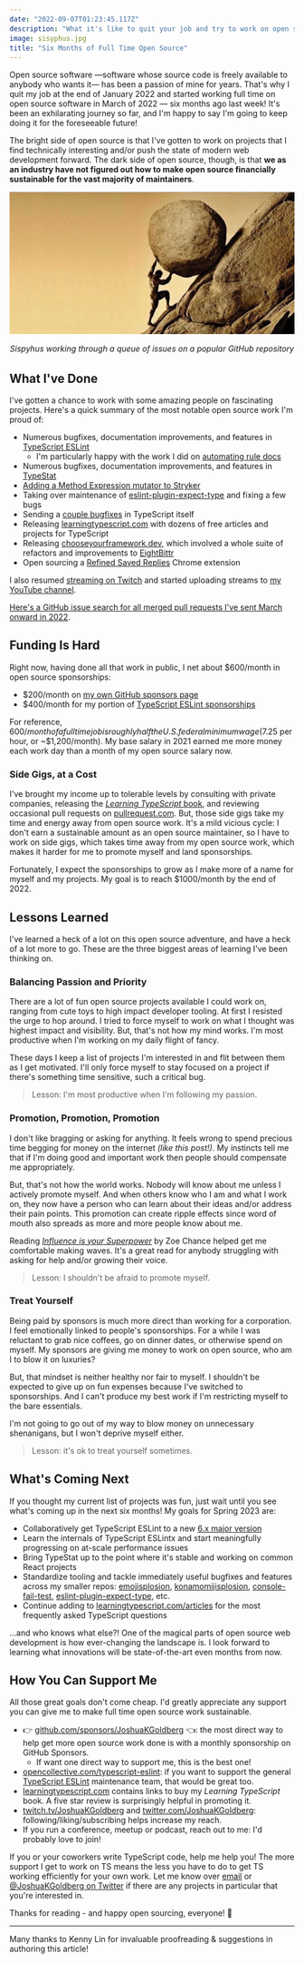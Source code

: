 ```yaml
---
date: "2022-09-07T01:23:45.117Z"
description: "What it's like to quit your job and try to work on open source tooling full time."
image: sisyphus.jpg
title: "Six Months of Full Time Open Source"
---
```


Open source software —software whose source code is freely available to anybody who wants it— has been a passion of mine for years.
That's why I quit my job at the end of January 2022 and started working full time on open source software in March of 2022 — six months ago last week!
It's been an exhilarating journey so far, and I'm happy to say I'm going to keep doing it for the foreseeable future!

The bright side of open source is that I've gotten to work on projects that I find technically interesting and/or push the state of modern web development forward.
The dark side of open source, though, is that **we as an industry have not figured out how to make open source financially sustainable for the vast majority of maintainers**.

![Sispyhus rolling a boulder up a hill](./sisyphus.jpg)

<em style="display:block;margin-bottom:2rem;text-align:center;">
Sispyhus working through a queue of issues on a popular GitHub repository
<br />
</em>

## What I've Done

I've gotten a chance to work with some amazing people on fascinating projects.
Here's a quick summary of the most notable open source work I'm proud of:

-   Numerous bugfixes, documentation improvements, and features in [TypeScript ESLint](https://typescript-eslint.io)
    -   I'm particularly happy with the work I did on [automating rule docs](https://github.com/typescript-eslint/typescript-eslint/pull/5593)
-   Numerous bugfixes, documentation improvements, and features in [TypeStat](https://github.com/JoshuaKGoldberg/TypeStat)
-   [Adding a Method Expression mutator to Stryker](https://github.com/stryker-mutator/stryker-js/pull/3508)
-   Taking over maintenance of [eslint-plugin-expect-type](https://github.com/JoshuaKGoldberg/eslint-plugin-expect-type) and fixing a few bugs
-   Sending a [couple bugfixes](https://github.com/microsoft/TypeScript/pulls?q=+is%3Apr+author%3AJoshuaKGoldberg+is%3Amerged+created%3A2022-02-28..2023-01-01) in TypeScript itself
-   Releasing [learningtypescript.com](https://learningtypescript.com) with dozens of free articles and projects for TypeScript
-   Releasing [chooseyourframework.dev](https://chooseyourframework.dev), which involved a whole suite of refactors and improvements to [EightBittr](https://github.com/FullScreenShenanigans/EightBittr)
-   Open sourcing a [Refined Saved Replies](https://github.com/JoshuaKGoldberg/refined-saved-replies) Chrome extension

I also resumed [streaming on Twitch](https://twitch.tv/joshuakgoldberg) and started uploading streams to [my YouTube channel](https://www.youtube.com/channel/UC1ag6LufUK30vkwS9lWHA8Q).

[Here's a GitHub issue search for all merged pull requests I've sent March onward in 2022](https://github.com/pulls?q=is%3Apr+author%3AJoshuaKGoldberg+is%3Amerged+created%3A2022-02-28..2023-01-01+is%3Apublic).

## Funding Is Hard

Right now, having done all that work in public, I net about $600/month in open source sponsorships:

-   $200/month on [my own GitHub sponsors page](https://github.com/sponsors/JoshuaKGoldberg)
-   $400/month for my portion of [TypeScript ESLint sponsorships](https://opencollective.com/typescript-eslint)

For reference, $600/month of a full time job is roughly half the U.S. federal minimum wage ($7.25 per hour, or ~$1,200/month).
My base salary in 2021 earned me more money each work day than a month of my open source salary now.

### Side Gigs, at a Cost

I've brought my income up to tolerable levels by consulting with private companies, releasing the [_Learning TypeScript_ book](https://learningtypescript.com), and reviewing occasional pull requests on [pullrequest.com](https://pullrequest.com).
But, those side gigs take my time and energy away from open source work.
It's a mild vicious cycle: I don't earn a sustainable amount as an open source maintainer, so I have to work on side gigs, which takes time away from my open source work, which makes it harder for me to promote myself and land sponsorships.

Fortunately, I expect the sponsorships to grow as I make more of a name for myself and my projects.
My goal is to reach $1000/month by the end of 2022.

## Lessons Learned

I've learned a heck of a lot on this open source adventure, and have a heck of a lot more to go.
These are the three biggest areas of learning I've been thinking on.

### Balancing Passion and Priority

There are a lot of fun open source projects available I could work on, ranging from cute toys to high impact developer tooling.
At first I resisted the urge to hop around.
I tried to force myself to work on what I thought was highest impact and visibility.
But, that's not how my mind works.
I'm most productive when I'm working on my daily flight of fancy.

These days I keep a list of projects I'm interested in and flit between them as I get motivated.
I'll only force myself to stay focused on a project if there's something time sensitive, such a critical bug.

> Lesson: I'm most productive when I'm following my passion.

### Promotion, Promotion, Promotion

I don't like bragging or asking for anything.
It feels wrong to spend precious time begging for money on the internet _(like this post!)_.
My instincts tell me that if I'm doing good and important work then people should compensate me appropriately.

But, that's not how the world works.
Nobody will know about me unless I actively promote myself.
And when others know who I am and what I work on, they now have a person who can learn about their ideas and/or address their pain points.
This promotion can create ripple effects since word of mouth also spreads as more and more people know about me.

Reading [_Influence is your Superpower_](https://www.google.com/books/edition/_/BGwsEAAAQBAJ) by Zoe Chance helped get me comfortable making waves.
It's a great read for anybody struggling with asking for help and/or growing their voice.

> Lesson: I shouldn't be afraid to promote myself.

### Treat Yourself

Being paid by sponsors is much more direct than working for a corporation.
I feel emotionally linked to people's sponsorships.
For a while I was reluctant to grab nice coffees, go on dinner dates, or otherwise spend on myself.
My sponsors are giving me money to work on open source, who am I to blow it on luxuries?

But, that mindset is neither healthy nor fair to myself.
I shouldn't be expected to give up on fun expenses because I've switched to sponsorships.
And I can't produce my best work if I'm restricting myself to the bare essentials.

I'm not going to go out of my way to blow money on unnecessary shenanigans, but I won't deprive myself either.

> Lesson: it's ok to treat yourself sometimes.

## What's Coming Next

If you thought my current list of projects was fun, just wait until you see what's coming up in the next six months!
My goals for Spring 2023 are:

-   Collaboratively get TypeScript ESLint to a new [6.x major version](https://github.com/typescript-eslint/typescript-eslint/milestone/8)
-   Learn the internals of TypeScript ESLintx and start meaningfully progressing on at-scale performance issues
-   Bring TypeStat up to the point where it's stable and working on common React projects
-   Standardize tooling and tackle immediately useful bugfixes and features across my smaller repos: [emojisplosion](https://github.com/JoshuaKGoldberg/emojisplosion), [konamomijisplosion](https://github.com/JoshuaKGoldberg/konamimojisplosion), [console-fail-test](https://github.com/JoshuaKGoldberg/console-fail-test), [eslint-plugin-expect-type](https://github.com/JoshuaKGoldberg/eslint-plugin-expect-type), etc.
-   Continue adding to [learningtypescript.com/articles](https://www.learningtypescript.com/articles) for the most frequently asked TypeScript questions

...and who knows what else?!
One of the magical parts of open source web development is how ever-changing the landscape is.
I look forward to learning what innovations will be state-of-the-art even months from now.

## How You Can Support Me

All those great goals don't come cheap.
I'd greatly appreciate any support you can give me to make full time open source work sustainable.

-   👉 [github.com/sponsors/JoshuaKGoldberg](https://github.com/sponsors/JoshuaKGoldberg) 👈: the most direct way to help get more open source work done is with a monthly sponsorship on GitHub Sponsors.
    -   If want one direct way to support me, this is the best one!
-   [opencollective.com/typescript-eslint](https://opencollective.com/typescript-eslint): if you want to support the general [TypeScript ESLint](https://typescript-eslint.io) maintenance team, that would be great too.
-   [learningtypescript.com](https://learningtypescript.com) contains links to buy my _Learning TypeScript_ book. A five star review is surprisingly helpful in promoting it.
-   [twitch.tv/JoshuaKGoldberg](https://twitch.tv/JoshuaKGoldberg) and [twitter.com/JoshuaKGoldberg](https://twitter.com/JoshuaKGoldberg): following/liking/subscribing helps increase my reach.
-   If you run a conference, meetup or podcast, reach out to me: I'd probably love to join!

If you or your coworkers write TypeScript code, help me help you!
The more support I get to work on TS means the less you have to do to get TS working efficiently for your own work.
Let me know over [email](mailto:blog@joshuakgoldberg.com "my email") or [@JoshuaKGoldberg on Twitter](https://twitter.com/JoshuaKGoldberg) if there are any projects in particular that you're interested in.

Thanks for reading - and happy open sourcing, everyone! 💖

---

Many thanks to Kenny Lin for invaluable proofreading & suggestions in authoring this article!

